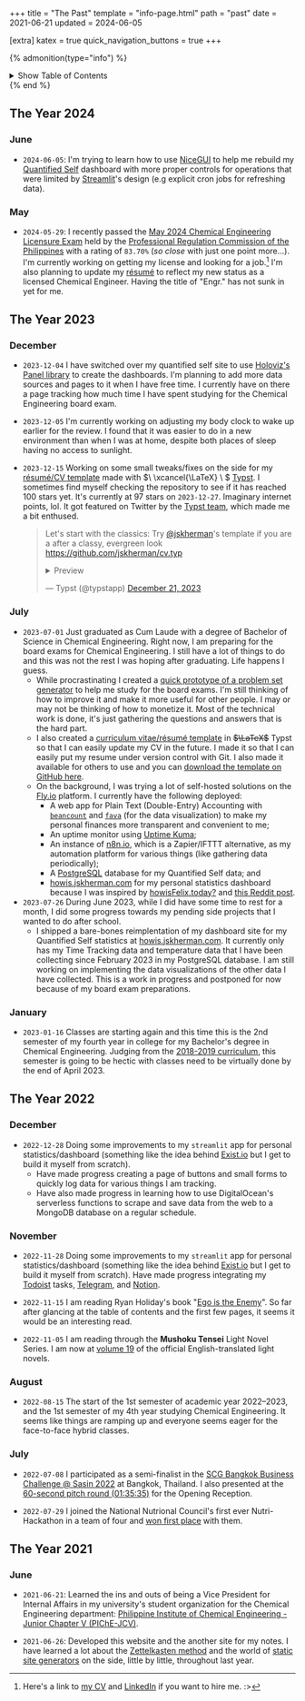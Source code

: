 +++
title = "The Past"
template = "info-page.html"
path = "past"
date = 2021-06-21
updated = 2024-06-05 

[extra]
katex = true
quick_navigation_buttons = true
+++

{% admonition(type="info") %}

<details><summary>Show Table of Contents</summary><!-- toc --></details>
{% end %}

## The Year 2024

### June

+ `2024-06-05`: I'm trying to learn how to use [NiceGUI](https://nicegui.io) to help me rebuild my [Quantified Self](https://www.wikiwand.com/en/Quantified_self) dashboard with more proper controls for operations that were limited by [Streamlit](https://streamlit.io)'s design (e.g explicit cron jobs for refreshing data).


### May

+ `2024-05-29`: I recently passed the [May 2024 Chemical Engineering Licensure Exam](https://www.prc.gov.ph/article/may-2024-chemical-engineers-licensure-examination-results-released-two-2-working-days/7355) held by the [Professional Regulation Commission of the Philippines](https://www.wikiwand.com/en/Professional_Regulation_Commission) with a rating of `83.70%` (_so close_ with just one point more...). I'm currently working on getting my license and looking for a job.[^20240529] I'm also planning to update my [résumé](https://go.jskherman.com/cv) to reflect my new status as a licensed Chemical Engineer. Having the title of "Engr." has not sunk in yet for me.

[^20240529]: Here's a link to [my CV](https://go.jskherman.com/cv) and [LinkedIn](https://linkedin.com/in/jskherman) if you want to hire me. :>

## The Year 2023

### December


+ `2023-12-04` I have switched over my quantified self site to use [Holoviz's Panel library](https://panel.holoviz.org) to create the dashboards. I'm planning to add more data sources and pages to it when I have free time. I currently have on there a page tracking how much time I have spent studying for the Chemical Engineering board exam.

+ `2023-12-05` I'm currently working on adjusting my body clock to wake up earlier for the review. I found that it was easier to do in a new environment than when I was at home, despite both places of sleep having no access to sunlight.

+ `2023-12-15` Working on some small tweaks/fixes on the side for my [résumé/CV template](https://github.com/jskherman/cv.typ) made with $\ \xcancel{\LaTeX} \ $ [Typst](https://typst.app). I sometimes find myself checking the repository to see if it has reached 100 stars yet. It's currently at 97 stars on `2023-12-27`. Imaginary internet points, lol. It got featured on Twitter by the [Typst team](https://twitter.com/typstapp), which made me a bit enthused.
  > Let's start with the classics: Try [@jskherman](https://twitter.com/jskherman?ref_src=twsrc%5Etfw)'s template if you are a after a classy, evergreen look <https://github.com/jskherman/cv.typ>
  >
  > <details><summary>Preview</summary>{{ image_toggler(default_src="https://github.com/jskherman/imprecv/raw/main/assets/thumbnail.1.png", toggled_src="https://github.com/jskherman/imprecv/raw/main/assets/thumbnail.2.png", default_alt="Page 1 Template Preview", toggled_alt="Page 2 Template Preview") }}</details>
  >
  > &mdash; Typst (@typstapp) [December 21, 2023](https://twitter.com/typstapp/status/1737806834000441835?ref_src=twsrc%5Etfw)


### July

+ `2023-07-01` Just graduated as Cum Laude with a degree of Bachelor of Science in Chemical Engineering. Right now, I am preparing for the board exams for Chemical Engineering. I still have a lot of things to do and this was not the rest I was hoping after graduating. Life happens I guess.
  + While procrastinating I created a [quick prototype of a problem set generator](https://github.com/jskherman/che-pset) to help me study for the board exams. I'm still thinking of how to improve it and make it more useful for other people. I may or may not be thinking of how to monetize it. Most of the technical work is done, it's just gathering the questions and answers that is the hard part.
  + I also created a [curriculum vitae/résumé template](https://go.jskherman.com/cv) in ~~$\LaTeX$~~ Typst so that I can easily update my CV in the future. I made it so that I can easily put my resume under version control with Git. I also made it available for others to use and you can [download the template on GitHub here](https://github.com/jskherman/cv.typ).
  + On the background, I was trying a lot of self-hosted solutions on the [Fly.io](https://fly.io) platform. I currently have the following deployed:
    + A web app for Plain Text (Double-Entry) Accounting with [`beancount`](https://beancount.github.io/) and [`fava`](https://beancount.github.io/fava/) (for the data visualization) to make my personal finances more transparent and convenient to me;
    + An uptime monitor using [Uptime Kuma](https://github.com/louislam/uptime-kuma);
    + An instance of [n8n.io](https://n8n.io/), which is a Zapier/IFTTT alternative, as my automation platform for various things (like gathering data periodically);
    + A [PostgreSQL](https://postgresql.org/) database for my Quantified Self data; and
    + [howis.jskherman.com](https://howis.jskherman.com/) for my personal statistics dashboard because I was inspired by [howisFelix.today?](https://howisfelix.today/) and [this Reddit post](https://www.reddit.com/r/dataisbeautiful/comments/101hvnv/oc_i_tracked_every_hour_of_my_life_for_5_years/).
+ `2023-07-26` During June 2023, while I did have some time to rest for a month, I did some progress towards my pending side projects that I wanted to do after school.
  + I shipped a bare-bones reimplentation of my dashboard site for my Quantified Self statistics at [howis.jskherman.com](https://howis.jskherman.com). It currently only has my Time Tracking data and temperature data that I have been collecting since February 2023 in my PostgreSQL database. I am still working on implementing the data visualizations of the other data I have collected. This is a work in progress and postponed for now because of my board exam preparations.

### January

+ `2023-01-16` Classes are starting again and this time this is the 2nd semester of my fourth year in college for my Bachelor's degree in Chemical Engineering. Judging from the [2018-2019 curriculum](https://buchemengg.wixsite.com/buchedept/downloads), this semester is going to be hectic with classes need to be virtually done by the end of April 2023.

## The Year 2022

### December

+ `2022-12-28` Doing some improvements to my `streamlit` app for personal statistics/dashboard (something like the idea behind [Exist.io](https://exist.io/) but I get to build it myself from scratch).
  + Have made progress creating a page of buttons and small forms to quickly log data for various things I am tracking.
  + Have also made progress in learning how to use DigitalOcean's serverless functions to scrape and save data from the web to a MongoDB database on a regular schedule.

### November

+ `2022-11-28` Doing some improvements to my `streamlit` app for personal statistics/dashboard (something like the idea behind [Exist.io](https://exist.io/) but I get to build it myself from scratch). Have made progress integrating my [Todoist](https://todoist.com) tasks, [Telegram](https://telegram.org/), and [Notion](https://www.notion.so/).

+ `2022-11-15` I am reading Ryan Holiday's book "[Ego is the Enemy](https://g.co/kgs/dv44rZ)". So far after glancing at the table of contents and the first few pages, it seems it would be an interesting read.

+ `2022-11-05` I am reading through the **Mushoku Tensei** Light Novel Series. I am now at [volume 19](https://g.co/kgs/SS4fm1) of the official English-translated light novels.

### August

+ `2022-08-15` The start of the 1st semester of academic year 2022–2023, and the 1st semester of my 4th year studying Chemical Engineering. It seems like things are ramping up and everyone seems eager for the face-to-face hybrid classes.

### July

+ `2022-07-08` I participated as a semi-finalist in the [SCG Bangkok Business Challenge @ Sasin 2022](https://bbc.sasin.edu/2022) at Bangkok, Thailand. I also presented at the [60-second pitch round (01:35:35)](https://www.facebook.com/bangkokbusinesschallenge/videos/435526435096048) for the Opening Reception.

+ `2022-07-29` I joined the National Nutrional Council's first ever Nutri-Hackathon in a team of four and [won first place](https://www.facebook.com/photo.php?fbid=426822102808547) with them.

## The Year 2021

### June

+ `2021-06-21`: Learned the ins and outs of being a Vice President for Internal Affairs in my university's student organization for the Chemical Engineering department: [Philippine Institute of Chemical Engineering - Junior Chapter V (PIChE-JCV)](https://www.facebook.com/PIChEJCV/).

+ `2021-06-26`: Developed this website and the another site for my notes. I have learned a lot about the [Zettelkasten method](https://zettelkasten.de/) and the world of [static site generators](https://jamstack.org/generators/) on the side, little by little, throughout last year.
